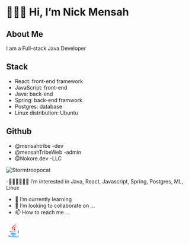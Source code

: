 # <h1>👨🏾‍💻 Hi, I’m Nick Mensah </h1>

<h2>About Me</h2>
<p>I am a Full-stack Java Developer</p>

<h2>Stack</h2>
<ul>
  <li>React: front-end framework</li>
  <li>JavaScript: front-end</li>
  <li>Java: back-end</li>
  <li>Spring: back-end framwork</li>
  <li>Postgres: database</li>
  <li>Linux distribution: Ubuntu</li>
</ul>

<h2>Github</h2>
<ul>
  <li>@mensahtribe -dev</li>
  <li>@mensahTribeWeb -admin</li>
  <li>@Nokore.dev -LLC</li>
</ul>

<img src="https://octodex.github.com/images/stormtroopocat.jpg" alt="Stormtroopocat" title="The Stormtroopocat"></p>
-👨🏾‍💻👨🏾‍💻  I’m interested in Java, React, Javascript, Spring, Postgres, ML, Linux
- 🌱 I’m currently learning  
- 💞️ I’m looking to collaborate on ...
- 📫 How to reach me ...

<!---
mensahTribeWeb/mensahTribeWeb is a ✨ special ✨ repository because its `README.md` (this file) appears on your GitHub profile.
You can click the Preview link to take a look at your changes.
--->

<a href="https://www.java.com" rel="nofollow"> <img src="https://raw.githubusercontent.com/devicons/devicon/master/icons/java/java-original.svg" alt="java" width="40" height="40" style="max-width: 100%;"> </a>
